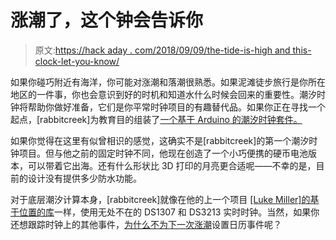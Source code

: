 # 涨潮了，这个钟会告诉你

> 原文:[https://hack aday . com/2018/09/09/the-tide-is-high and this-clock-let-you-know/](https://hackaday.com/2018/09/09/the-tide-is-high-and-this-clock-lets-you-know/)

如果你碰巧附近有海洋，你可能对涨潮和落潮很熟悉。如果泥滩徒步旅行是你所在地区的一件事，你也会意识到好的时机和知道水什么时候会回来的重要性。潮汐时钟将帮助你做好准备，它们是你平常时钟项目的有趣替代品。如果你正在寻找一个起点，[rabbitcreek]为教育目的组装了[一个基于 Arduino 的潮汐时钟套件。](https://www.instructables.com/id/Tiny-Moon-Tide-Clock/)

如果你觉得在这里有似曾相识的感觉，这确实不是[rabbitcreek]的第一个潮汐时钟项目。但与他之前的固定时钟不同，他现在创造了一个小巧便携的硬币电池版本，可以带着它出海。还有什么形状比 3D 打印的月亮更合适呢——不幸的是，目前的设计没有提供多少防水功能。

对于底层潮汐计算本身，[rabbitcreek]就像在他的上一个项目 [[Luke Miller]的基于位置的库](https://github.com/millerlp/Tide_calculator)一样，使用无处不在的 DS1307 和 DS3213 实时时钟。当然，如果你还想跟踪时钟上的其他事件，[为什么不为下一次涨潮](https://hackaday.com/2018/06/08/calclock-keeps-you-tied-to-the-mast/)设置日历事件呢？